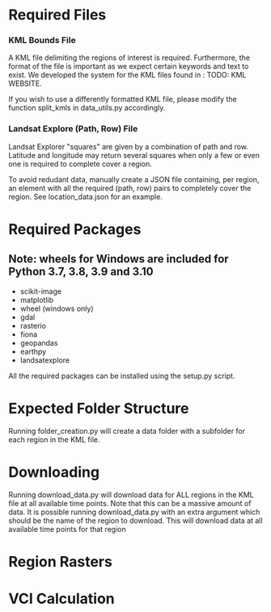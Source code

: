 # Required Files
### KML Bounds File
A KML file delimiting the regions of interest is required. Furthermore, the format of the file is important as we expect certain keywords and text to exist. We developed the system for the KML files found in : TODO: KML WEBSITE.

If you wish to use a differently formatted KML file, please modify the function split_kmls in data_utils.py accordingly.

### Landsat Explore (Path, Row) File
Landsat Explorer "squares" are given by a combination of path and row. Latitude and longitude may return several squares when only a few or even one is required to complete cover a region. 

To avoid redudant data, manually create a JSON file containing, per region, an element with all the required (path, row) pairs to completely cover the region. See location_data.json for an example. 

# Required Packages
## Note: wheels for Windows are included for Python 3.7, 3.8, 3.9 and 3.10
- scikit-image
- matplotlib
- wheel (windows only)
- gdal
- rasterio
- fiona
- geopandas
- earthpy
- landsatexplore

All the required packages can be installed using the setup.py script.

# Expected Folder Structure
Running folder_creation.py will create a data folder with a subfolder for each region in the KML file.

# Downloading
Running download_data.py will download data for ALL regions in the KML file at all available time points. Note that this can be a massive amount of data.
It is possible running download_data.py with an extra argument which should be the name of the region to download. This will download data at all available time points for that region

# Region Rasters

# VCI Calculation